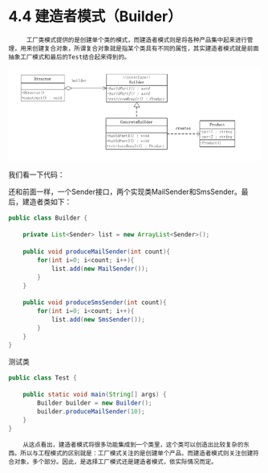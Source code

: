 # 4.4 建造者模式（Builder）

         工厂类模式提供的是创建单个类的模式，而建造者模式则是将各种产品集中起来进行管理，用来创建复合对象，所谓复合对象就是指某个类具有不同的属性，其实建造者模式就是前面抽象工厂模式和最后的Test结合起来得到的。

![](../../.gitbook/assets/image%20%2837%29.png)

我们看一下代码：

还和前面一样，一个Sender接口，两个实现类MailSender和SmsSender。最后，建造者类如下：

```java
public class Builder {
	
	private List<Sender> list = new ArrayList<Sender>();
	
	public void produceMailSender(int count){
		for(int i=0; i<count; i++){
			list.add(new MailSender());
		}
	}
	
	public void produceSmsSender(int count){
		for(int i=0; i<count; i++){
			list.add(new SmsSender());
		}
	}
}

```

测试类

```java
public class Test {
 
	public static void main(String[] args) {
		Builder builder = new Builder();
		builder.produceMailSender(10);
	}
}

```

        从这点看出，建造者模式将很多功能集成到一个类里，这个类可以创造出比较复杂的东西。所以与工程模式的区别就是：工厂模式关注的是创建单个产品，而建造者模式则关注创建符合对象，多个部分。因此，是选择工厂模式还是建造者模式，依实际情况而定。

